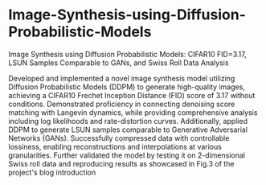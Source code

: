 # Image-Synthesis-using-Diffusion-Probabilistic-Models
Image Synthesis using Diffusion Probabilistic Models: CIFAR10 FID=3.17, LSUN Samples Comparable to GANs, and Swiss Roll Data Analysis

Developed and implemented a novel image synthesis model utilizing Diffusion Probabilistic Models (DDPM) to generate high-quality images, achieving a CIFAR10 Frechet Inception Distance (FID) score of 3.17 without conditions. Demonstrated proficiency in connecting denoising score matching with Langevin dynamics, while providing comprehensive analysis including log likelihoods and rate-distortion curves. Additionally, applied DDPM to generate LSUN samples comparable to Generative Adversarial Networks (GANs). Successfully compressed data with controllable lossiness, enabling reconstructions and interpolations at various granularities. Further validated the model by testing it on 2-dimensional Swiss roll data and reproducing results as showcased in Fig.3 of the project's blog introduction
